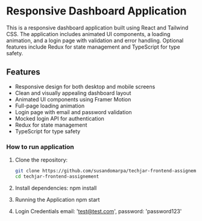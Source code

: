 # Responsive Dashboard Application

This is a responsive dashboard application built using React and Tailwind CSS. The application includes animated UI components, a loading animation, and a login page with validation and error handling. Optional features include Redux for state management and TypeScript for type safety.

## Features

- Responsive design for both desktop and mobile screens
- Clean and visually appealing dashboard layout
- Animated UI components using Framer Motion
- Full-page loading animation
- Login page with email and password validation
- Mocked login API for authentication
- Redux for state management
- TypeScript for type safety

### How to run application

1. Clone the repository:
   ```bash
   git clone https://github.com/susandomarpa/techjar-frontend-assignement.git
   cd techjar-frontend-assignement

2. Install dependencies:
    npm install

3. Running the Application
    npm start

4. Login Credentials
   email: 'test@test.com',
   password: 'password123'

